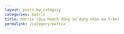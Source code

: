 ```yaml
---
layout: posts_by_category
categories: matrix
title: Matrix (Quy hoạch động sử dụng nhân ma trận)
permalink: /category/matrix
---
```

